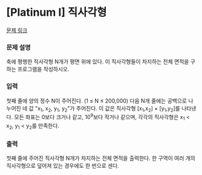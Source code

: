 # [Platinum I] 직사각형

[문제 링크](https://www.acmicpc.net/problem/7626) 

### 문제 설명

<p>축에 평행한 직사각형 N개가 평면 위에 있다. 이 직사각형들이 차지하는 전체 면적을 구하는 프로그램을 작성하시오.</p>

### 입력 

 <p>첫째 줄에 양의 정수 N이 주어진다. (1 ≤ N ≤ 200,000) 다음 N개 줄에는 공백으로 나누어진 네 값 "x<sub>1</sub>, x<sub>2</sub>, y<sub>1</sub>, y<sub>2</sub>"가 주어진다. 이 값은 직사각형 [x<sub>1</sub>,x<sub>2</sub>] × [y<sub>1</sub>,y<sub>2</sub>]를 나타낸다. 모든 좌표는 0보다 크거나 같고, 10<sup>9</sup>보다 작거나 같으며, 각각의 직사각형은 x<sub>1</sub> < x<sub>2</sub>, y<sub>1</sub> < y<sub>2</sub>를 만족한다.</p>

### 출력 

 <p>첫째 줄에 주어진 직사각형 N개가 차지하는 전체 면적을 출력한다. 한 구역이 여러 개의 직사각형으로 덮어져 있는 경우에도 한 번으로 센다.</p>

